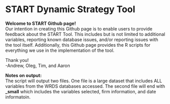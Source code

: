 # START Dynamic Strategy Tool

**Welcome to START Github page!**  
Our intention in creating this Github page is to enable users to provide feedback about the START Tool. This includes but is not limited to additional variables, reporting known database issues, and/or reporting issues with the tool itself. Additionally, this Github page provides the R scripts for everything we use in the implementation  of the tool.   

  
  
Thank you!  
-Andrew, Oleg, Tim, and Aaron


**Notes on output:**  
The script will output two files. One file is a large dataset that includes ALL variables from the WRDS databases accessed. The second file will end with **_small** which includes the variables selected, firm information, and date informatoin.
